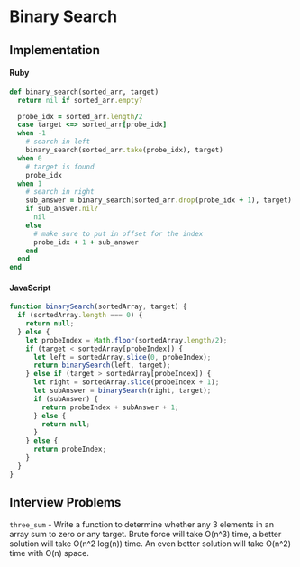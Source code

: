 # Binary Search

## Implementation
#### Ruby
``` ruby
def binary_search(sorted_arr, target)
  return nil if sorted_arr.empty?

  probe_idx = sorted_arr.length/2
  case target <=> sorted_arr[probe_idx]
  when -1
    # search in left
    binary_search(sorted_arr.take(probe_idx), target)
  when 0
    # target is found
    probe_idx
  when 1
    # search in right
    sub_answer = binary_search(sorted_arr.drop(probe_idx + 1), target)
    if sub_answer.nil?
      nil
    else
      # make sure to put in offset for the index
      probe_idx + 1 + sub_answer
    end
  end
end
```

#### JavaScript
``` javascript
function binarySearch(sortedArray, target) {
  if (sortedArray.length === 0) {
    return null;
  } else {
    let probeIndex = Math.floor(sortedArray.length/2);
    if (target < sortedArray[probeIndex]) {
      let left = sortedArray.slice(0, probeIndex);
      return binarySearch(left, target);
    } else if (target > sortedArray[probeIndex]) {
      let right = sortedArray.slice(probeIndex + 1);
      let subAnswer = binarySearch(right, target);
      if (subAnswer) {
        return probeIndex + subAnswer + 1;
      } else {
        return null;
      }
    } else {
      return probeIndex;
    }
  }
}
```
## Interview Problems
`three_sum` - Write a function to determine whether any 3 elements in an
array sum to zero or any target. Brute force will take O(n^3) time, a better
solution will take O(n^2 log(n)) time. An even better solution will take O(n^2) time
with O(n) space.
